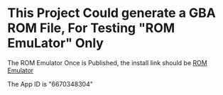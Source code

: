 # This Project Could generate a GBA ROM File, For Testing "ROM EmuLator" Only

The ROM Emulator Once is Published, the install link should be [ROM Emulator](https://apps.apple.com/us/app/id6670348304)

The App ID is "6670348304"